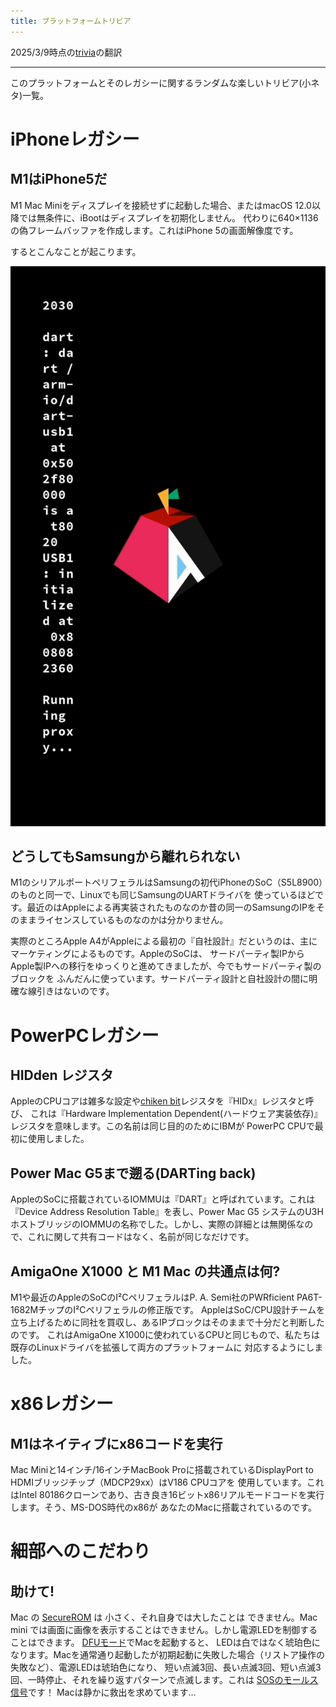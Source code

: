 ```yaml
---
title: プラットフォームトリビア
---
```


2025/3/9時点の[trivia](https://github.com/AsahiLinux/docs/blob/main/docs/project/trivia.md)の翻訳

---
このプラットフォームとそのレガシーに関するランダムな楽しいトリビア(小ネタ)一覧。

# iPhoneレガシー
## M1はiPhone5だ
M1 Mac Miniをディスプレイを接続せずに起動した場合、またはmacOS 12.0以降では無条件に、iBootはディスプレイを初期化しません。
代わりに640×1136の偽フレームバッファを作成します。これはiPhone 5の画面解像度です。

するとこんなことが起こります。

![Framebuffer](https://github.com/AsahiLinux/docs/blob/main/docs/assets/m1_iphone_5_fb.png)

## どうしてもSamsungから離れられない
M1のシリアルポートペリフェラルはSamsungの初代iPhoneのSoC（S5L8900）のものと同一で、Linuxでも同じSamsungのUARTドライバを
使っているほどです。最近のはAppleによる再実装されたものなのか昔の同一のSamsungのIPをそのままライセンスしているものなのかは分かりません。

実際のところApple A4がAppleによる最初の『自社設計』だというのは、主にマーケティングによるものです。AppleのSoCは、
サードパーティ製IPからApple製IPへの移行をゆっくりと進めてきましたが、今でもサードパーティ製のブロックを
ふんだんに使っています。サードパーティ設計と自社設計の間に明確な線引きはないのです。

# PowerPCレガシー

## HIDden レジスタ
AppleのCPUコアは雑多な設定や[chiken bit](https://en.wiktionary.org/wiki/chicken_bit)レジスタを『HIDx』レジスタと呼び、
これは『Hardware Implementation Dependent(ハードウェア実装依存)』レジスタを意味します。この名前は同じ目的のためにIBMが
PowerPC CPUで最初に使用しました。

## Power Mac G5まで遡る(DARTing back)
AppleのSoCに搭載されているIOMMUは『DART』と呼ばれています。これは『Device Address Resolution Table』を表し、Power Mac G5
システムのU3HホストブリッジのIOMMUの名称でした。しかし、実際の詳細とは無関係なので、これに関して共有コードはなく、名前が同じなだけです。

## AmigaOne X1000 と M1 Mac の共通点は何?

M1や最近のAppleのSoCのI²CペリフェラルはP. A. Semi社のPWRficient PA6T-1682MチップのI²Cペリフェラルの修正版です。
AppleはSoC/CPU設計チームを立ち上げるために同社を買収し、あるIPブロックはそのままで十分だと判断したのです。
これはAmigaOne X1000に使われているCPUと同じもので、私たちは既存のLinuxドライバを拡張して両方のプラットフォームに
対応するようにしました。

# x86レガシー

## M1はネイティブにx86コードを実行
Mac Miniと14インチ/16インチMacBook Proに搭載されているDisplayPort to HDMIブリッジチップ（MDCP29xx）はV186 CPUコアを
使用しています。これはIntel 80186クローンであり、古き良き16ビットx86リアルモードコードを実行します。そう、MS-DOS時代のx86が
あなたのMacに搭載されているのです。

# 細部へのこだわり

## 助けて!
Mac の [SecureROM](../fw/boot.md#stage-0-securerom) は
小さく、それ自身では大したことは
できません。Mac mini では画面に画像を表示することはできません。しかし電源LEDを制御することはできます。
[DFUモード](glossary.md#d)でMacを起動すると、
LEDは白ではなく琥珀色になります。Macを通常通り起動したが初期起動に失敗した場合（リストア操作の失敗など）、電源LEDは琥珀色になり、
短い点滅3回、長い点滅3回、短い点滅3回、一時停止、それを繰り返すパターンで点滅します。これは
[SOSのモールス信号](https://en.wikipedia.org/wiki/Morse_code#Applications_for_the_general_public)です！
Macは静かに救出を求めています...
